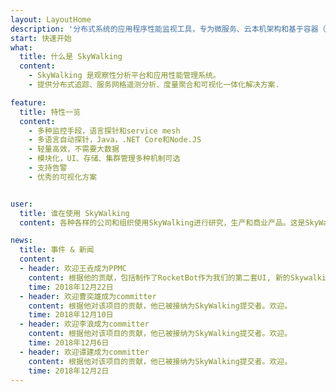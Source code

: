 ```yaml
---
layout: LayoutHome
description: '分布式系统的应用程序性能监视工具，专为微服务、云本机架构和基于容器（Docker、K8s、Mesos）架构而设计。'
start: 快速开始
what:
  title: 什么是 SkyWalking
  content: 
    - SkyWalking 是观察性分析平台和应用性能管理系统。
    - 提供分布式追踪、服务网格遥测分析、度量聚合和可视化一体化解决方案.

feature:
  title: 特性一览
  content: 
    - 多种监控手段，语言探针和service mesh
    - 多语言自动探针，Java，.NET Core和Node.JS
    - 轻量高效，不需要大数据
    - 模块化，UI、存储、集群管理多种机制可选
    - 支持告警
    - 优秀的可视化方案


user:
  title: 谁在使用 SkyWalking
  content: 各种各样的公司和组织使用SkyWalking进行研究，生产和商业产品。这是SkyWalking 的用户墙

news:
  title: 事件 & 新闻
  content:
  - header: 欢迎王垚成为PPMC
    content: 根据他的贡献，包括制作了RocketBot作为我们的第二套UI, 新的Skywalking官网和下一版本中非常酷的链路追踪页面.他已被接纳为SkyWalking PPMC。欢迎。
    time: 2018年12月22日
  - header: 欢迎曹奕雄成为committer
    content: 根据他对该项目的贡献，他已被接纳为SkyWalking提交者。欢迎。
    time: 2018年12月10日
  - header: 欢迎李浪成为committer
    content: 根据他对该项目的贡献，他已被接纳为SkyWalking提交者。欢迎。
    time: 2018年12月6日
  - header: 欢迎谭建成为committer
    content: 根据他对该项目的贡献，他已被接纳为SkyWalking提交者。欢迎。
    time: 2018年12月2日
---
```

